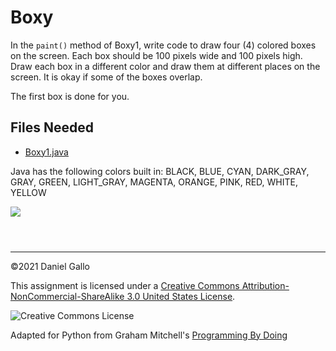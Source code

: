 # Boxy


In the `paint()` method of Boxy1, write code to draw
four (4) colored boxes on the screen. Each box should be 100 pixels
wide and 100 pixels high. Draw each box in a different color and draw
them at different places on the screen. It is okay if some of the boxes
overlap.


The first box is done for you.


## Files Needed


* [Boxy1.java](examples/Boxy1.java)


Java has the following colors built in: BLACK, BLUE, CYAN, DARK\_GRAY, GRAY,
GREEN, LIGHT\_GRAY, MAGENTA, ORANGE, PINK, RED, WHITE, YELLOW


![](examples/boxy1.png)

```



```



---


©2021 Daniel Gallo


This assignment is licensed under a
[Creative Commons Attribution-NonCommercial-ShareAlike 3.0 United States License](https://creativecommons.org/licenses/by-nc-sa/3.0/us/deed.en_US).  

![Creative Commons License](images/by-nc-sa.png)





Adapted for Python from Graham Mitchell's [Programming By Doing](https://programmingbydoing.com/)